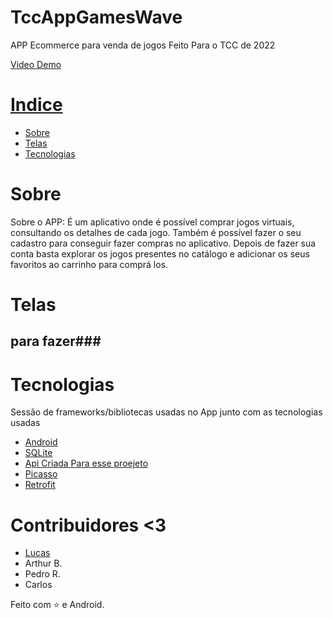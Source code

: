 # TccAppGamesWave
APP Ecommerce para venda de jogos
Feito Para o TCC de 2022

<p> <a href="https://youtu.be/2fr7kO5p2M4"/>Video Demo<p/>

# Indice

- [Sobre](#sobre)
- [Telas](#telas)
- [Tecnologias](#tecnologias)

# Sobre
 Sobre o APP: É um aplicativo onde é possível comprar jogos virtuais, consultando os detalhes de cada jogo. 
 Também é possível fazer o seu cadastro para conseguir fazer compras no aplicativo. Depois de fazer sua conta basta explorar os jogos 
 presentes no catálogo e adicionar os seus favoritos ao carrinho para comprá los.
 
 # Telas
 ## para fazer###

 
 # Tecnologias
 Sessão de frameworks/bibliotecas usadas no App junto com as tecnologias usadas
* [Android](https://reactjs.org/)
* [SQLite](https://www.sqlite.org/index.html)
* [Api Criada Para esse proejeto](https://github.com/HorizonSystem-Official/API_TccGamesWave)
* [Picasso](https://square.github.io/picasso/)
* [Retrofit](https://square.github.io/retrofit/)

# Contribuidores <3
* [Lucas](https://github.com/LucasBara-dising)
* Arthur B.
* Pedro R.
* Carlos

Feito com :star: e Android.


